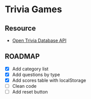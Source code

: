 # Trivia Games

## Resource

- [Open Trivia Database API](https://opentdb.com/api_config.php)

## ROADMAP

- [x] Add category list
- [x] Add questions by type
- [x] Add scores table with localStorage
- [ ] Clean code
- [ ] Add reset button